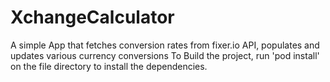 # XchangeCalculator
A simple App that fetches conversion rates from fixer.io API, populates and updates various currency conversions
To Build the project, run 'pod install' on the file directory to install the dependencies.
